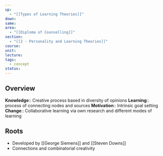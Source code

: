```yaml
---
up:
  - "[[Types of Learning Theories]]"
down: 
same: 
area:
  - "[[Diploma of Counselling]]"
section:
  - "[[2 - Personality and Learning Theories]]"
course: 
unit: 
lecture: 
tags:
  - concept
status:
---
```

## Overview
**Knowledge**:: Creative process based in diversity of opinions
**Learning**:: process of connecting nodes and sources 
**Motivation**:: Intrinsic goal setting
**Change**:: Collaborative learning via own research and different modes of learning

## Roots
- Developed by [[George Siemens]] and [[Steven Downs]]
- Connections and combinatorial creativity